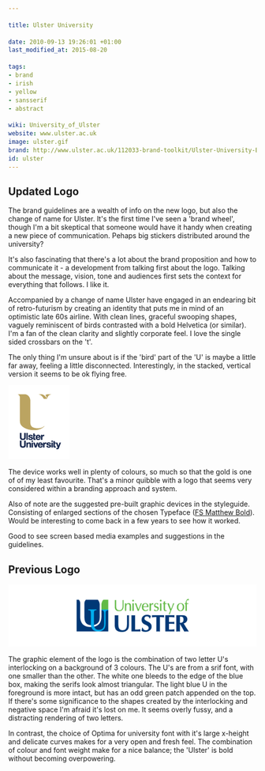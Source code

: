 ```yaml
---

title: Ulster University

date: 2010-09-13 19:26:01 +01:00
last_modified_at: 2015-08-20

tags:
- brand
- irish
- yellow
- sansserif
- abstract

wiki: University_of_Ulster
website: www.ulster.ac.uk
image: ulster.gif
brand: http://www.ulster.ac.uk/112033-brand-toolkit/Ulster-University-Brand-Guidelines-2.0.pdf
id: ulster
---
```


## Updated Logo

The brand guidelines are a wealth of info on the new logo, but also the change of name for Ulster. It's the first time I've seen a 'brand wheel', though I'm a bit skeptical that someone would have it handy when creating a new piece of communication. Pehaps big stickers distributed around the university?

It's also fascinating that there's a lot about the brand proposition and how to communicate it - a development from talking first about the logo. Talking about the message, vision, tone and audiences first sets the context for everything that follows. I like it.

Accompanied by a change of name Ulster have engaged in an endearing bit of retro-futurism by creating an identity that puts me in mind of an optimistic late 60s airline. With clean lines, graceful swooping shapes, vaguely reminiscent of birds contrasted with a bold Helvetica (or similar). I'm a fan of the clean clarity and slightly corporate feel. I love the single sided crossbars on the 't'.

The only thing I'm unsure about is if the 'bird' part of the 'U' is maybe a little far away, feeling a little disconnected. Interestingly, in the stacked, vertical version it seems to be ok flying free.

![Stacked logo](/images/unilogos/ulster-stacked.gif)

The device works well in plenty of colours, so much so that the gold is one of of my least favourite. That's a minor quibble with a logo that seems very considered within a branding approach and system.

Also of note are the suggested pre-built graphic devices in the styleguide. Consisting of enlarged sections of the chosen Typeface ([FS Matthew Bold](http://www.fontsmith.com/fonts/fs-matthew/weights)). Would be interesting to come back in a few years to see how it worked.

Good to see screen based media examples and suggestions in the guidelines.

## Previous Logo

![Old logo](/images/unilogos/ulster-old.gif)

The graphic element of the logo is the combination of two letter U's interlocking on a background of 3 colours. The U's are from a srif font, with one smaller than the other. The white one bleeds to the edge of the blue box, making the serifs look almost triangular. The light blue U in the foreground is more intact, but has an odd green patch appended on the top. If there's some significance to the shapes created by the interlocking and negative space I'm afraid it's lost on me. It seems overly fussy, and a distracting rendering of two letters.

In contrast, the choice of Optima for university font with it's large x-height and delicate curves makes for a very open and fresh feel. The combination of colour and font weight make for a nice balance; the 'Ulster' is bold without becoming overpowering.
